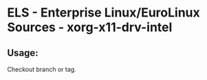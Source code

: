 # ELS - Enterprise Linux/EuroLinux Sources - xorg-x11-drv-intel 
## Usage:
  Checkout branch or tag.
